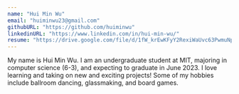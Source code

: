 ```yaml
---
name: "Hui Min Wu"
email: "huiminwu23@gmail.com"
githubURL: "https://github.com/huiminwu"
linkedinURL: "https://www.linkedin.com/in/hui-min-wu/"
resume: "https://drive.google.com/file/d/1fW_krEwKFyY2RexiWaUvc63PwmuNpxYL/view?usp=sharing"
---
```


My name is Hui Min Wu. I am an undergraduate student at MIT, majoring in computer science (6-3), and expecting to graduate in June 2023. I love learning and taking on new and exciting projects! Some of my hobbies include ballroom dancing, glassmaking, and board games.